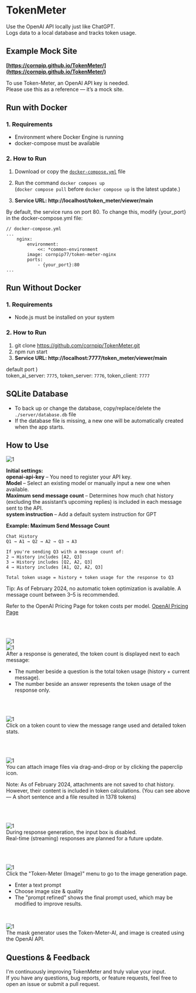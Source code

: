 # TokenMeter 
Use the OpenAI API locally just like ChatGPT.   
Logs data to a local database and tracks token usage. 
 
## Example Mock Site
__[https://cornpip.github.io/TokenMeter/](https://cornpip.github.io/TokenMeter/)__  

To use Token-Meter, an OpenAI API key is needed.  
Please use this as a reference — it’s a mock site.



## Run with Docker
 
### 1. Requirements 
- Environment where Docker Engine is running 
- docker-compose must be available 
 
### 2. How to Run 
1. Download or copy the [`docker-compose.yml`](https://github.com/cornpip/TokenMeter/blob/master/docker-compose.yml) file 
2. Run the command `docker compoes up`  
(`docker compose pull` before `docker compose up` is the latest update.)

3. __Service URL: http://localhost/token_meter/viewer/main__ 

By default, the service runs on port 80.
To change this, modify {your_port} in the docker-compose.yml file:

```
// docker-compose.yml
...
    nginx:
        environment:
            <<: *common-environment
        image: cornpip77/token-meter-nginx
        ports:
            - {your_port}:80
...
```

## Run Without Docker

### 1. Requirements
- Node.js must be installed on your system

### 2. How to Run
1. git clone https://github.com/cornpip/TokenMeter.git
2. npm run start
3. __Service URL: http://localhost:7777/token_meter/viewer/main__

default port )  
token_ai_server: `7775`, token_server: `7776`, token_client: `7777`

 
## SQLite Database 
 
- To back up or change the database, copy/replace/delete the `./server/database.db` file 
- If the database file is missing, a new one will be automatically created when the app starts.

 
## How to Use
 
![1](./readme_img/config.png)   

__Initial settings:__  
__openai-api-key__ – You need to register your API key.   
__Model__ – Select an existing model or manually input a new one when available.   
__Maximum send message count__ – Determines how much chat history (excluding the assistant’s upcoming replies) is included in each message sent to the API.  
__system instruction__ – Add a default system instruction for GPT

__Example: Maximum Send Message Count__
``` 
Chat History
Q1 → A1 → Q2 → A2 → Q3 → A3

If you're sending Q3 with a message count of:
2 → History includes [A2, Q3]
3 → History includes [Q2, A2, Q3]
4 → History includes [A1, Q2, A2, Q3]

Total token usage = history + token usage for the response to Q3
```
Tip: As of February 2024, no automatic token optimization is available. A message count between 3–5 is recommended.

Refer to the OpenAI Pricing Page for token costs per model. [OpenAI Pricing Page](https://platform.openai.com/docs/pricing)
 
<br><br> 

![1](./readme_img/meter_q.png)    
![1](./readme_img/meter_a.png)   
After a response is generated, the token count is displayed next to each message:
- The number beside a question is the total token usage (history + current message).
- The number beside an answer represents the token usage of the response only.
 
<br><br> 
 
![1](./readme_img/meter_modal.png)   
Click on a token count to view the message range used and detailed token stats.
 
<br><br> 
 
![1](./readme_img/7.png)   
You can attach image files via drag-and-drop or by clicking the paperclip icon. 
 
Note: As of February 2024, attachments are not saved to chat history. However, their content is included in token calculations.
(You can see above — A short sentence and a file resulted in 1378 tokens) 
 
<br><br> 
 
![1](./readme_img/9.png)   
During response generation, the input box is disabled.  
Real-time (streaming) responses are planned for a future update.
 
<br><br> 
 
![1](./readme_img/create_image.png)   
Click the "Token-Meter (Image)" menu to go to the image generation page.
 
- Enter a text prompt
- Choose image size & quality
- The "prompt refined" shows the final prompt used, which may be modified to improve results.

<br>

![1](./readme_img/inpaint_image.png)   
The mask generator uses the Token-Meter-AI, and image is created using the OpenAI API.

## Questions & Feedback
I'm continuously improving TokenMeter and truly value your input.  
If you have any questions, bug reports, or feature requests, feel free to open an issue or submit a pull request. 